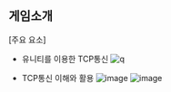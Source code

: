 ## 게임소개

[주요 요소]

- 유니티를 이용한 TCP통신 
![q](https://github.com/kjhjeonghyeon/Speedhockey/assets/80999210/76f7ee00-aed2-4d1b-bf6d-b41a207e32c3)

- TCP통신 이해와 활용
![image](https://github.com/kjhjeonghyeon/Speedhockey/assets/80999210/6db83b18-f00f-4cd0-9c9c-82b0f76450a8)
![image](https://github.com/kjhjeonghyeon/Speedhockey/assets/80999210/150b7ade-7df5-4d12-b92c-0d0b37106c31)
